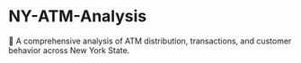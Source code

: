 # NY-ATM-Analysis
🔎 A comprehensive analysis of ATM distribution, transactions, and customer behavior across New York State.
